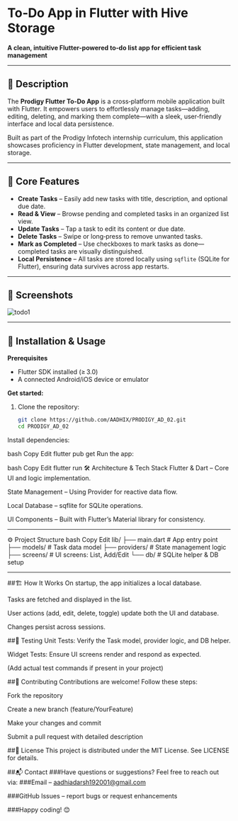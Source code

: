 #  To‑Do App in Flutter with Hive Storage 

**A clean, intuitive Flutter-powered to‑do list app for efficient task management**

---

## 🚀 Description

The **Prodigy Flutter To‑Do App** is a cross‑platform mobile application built with Flutter. It empowers users to effortlessly manage tasks—adding, editing, deleting, and marking them complete—with a sleek, user‑friendly interface and local data persistence.

Built as part of the Prodigy Infotech internship curriculum, this application showcases proficiency in Flutter development, state management, and local storage.

---

## 🎯 Core Features

- **Create Tasks** – Easily add new tasks with title, description, and optional due date.  
- **Read & View** – Browse pending and completed tasks in an organized list view.  
- **Update Tasks** – Tap a task to edit its content or due date.  
- **Delete Tasks** – Swipe or long‑press to remove unwanted tasks.  
- **Mark as Completed** – Use checkboxes to mark tasks as done—completed tasks are visually distinguished.  
- **Local Persistence** – All tasks are stored locally using `sqflite` (SQLite for Flutter), ensuring data survives across app restarts.

---

## 📱 Screenshots

<!-- Replace with real screenshots once available -->
![todo1](https://github.com/user-attachments/assets/d575e58e-04b6-40bf-aa94-fe63098339f7)


---

## 🧰 Installation & Usage

**Prerequisites**  
- Flutter SDK installed (≥ 3.0)  
- A connected Android/iOS device or emulator

**Get started:**

1. Clone the repository:  
   ```bash
   git clone https://github.com/AADHIX/PRODIGY_AD_02.git
   cd PRODIGY_AD_02
Install dependencies:

bash
Copy
Edit
flutter pub get
Run the app:

bash
Copy
Edit
flutter run
🛠 Architecture & Tech Stack
Flutter & Dart – Core UI and logic implementation.

State Management – Using Provider for reactive data flow.

Local Database – sqflite for SQLite operations.

UI Components – Built with Flutter’s Material library for consistency.

---
⚙️ Project Structure
bash
Copy
Edit
lib/
├── main.dart           # App entry point
├── models/             # Task data model
├── providers/          # State management logic
├── screens/            # UI screens: List, Add/Edit
└── db/                 # SQLite helper & DB setup

---

##🏗️ How It Works
On startup, the app initializes a local database.

Tasks are fetched and displayed in the list.

User actions (add, edit, delete, toggle) update both the UI and database.

Changes persist across sessions.

##🧪 Testing
Unit Tests: Verify the Task model, provider logic, and DB helper.

Widget Tests: Ensure UI screens render and respond as expected.

(Add actual test commands if present in your project)

##🤝 Contributing
Contributions are welcome! Follow these steps:

Fork the repository

Create a new branch (feature/YourFeature)

Make your changes and commit

Submit a pull request with detailed description

##🧾 License
This project is distributed under the MIT License. See LICENSE for details.

##📬 Contact
###Have questions or suggestions? Feel free to reach out via: 
###Email – aadhiadarsh192001@gmail.com

###GitHub Issues – report bugs or request enhancements



###Happy coding! 😊
